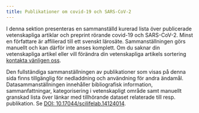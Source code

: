```yaml
---
title: Publikationer om covid-19 och SARS-CoV-2
---
```


I denna sektion presenteras en sammanställd kurerad lista över publicerade vetenskapliga artiklar och preprint rörande covid-19 och SARS-CoV-2. Minst en författare är affilierad till ett svenskt lärosäte. Sammanställningen görs manuellt och kan därför inte anses komplett. Om du saknar din vetenskapliga artikel eller vill förändra din vetenskapliga artikels sortering [kontakta vänligen oss](/sv/suggestions/).

Den fullständiga sammanställningen av publikationer som visas på denna sida finns tillgänglig för nedladdning och användning för andra ändamål. Datasammanställningen innehåller bibliografisk information, sammanfattningar, kategorisering i vetenskapligt område samt manuellt granskad lista över länkar med tillhörande dataset relaterade till resp. publikation. Se [DOI: 10.17044/scilifelab.14124014](https://doi.org/10.17044/scilifelab.14124014).
